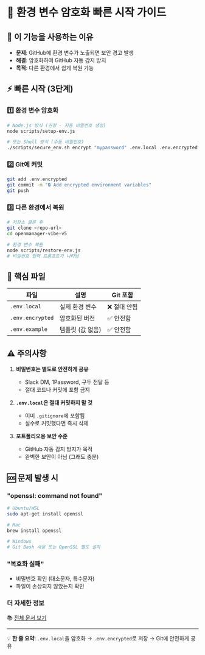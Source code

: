 # 🔐 환경 변수 암호화 빠른 시작 가이드

## 🎯 이 기능을 사용하는 이유

- **문제**: GitHub에 환경 변수가 노출되면 보안 경고 발생
- **해결**: 암호화하여 GitHub 자동 감지 방지
- **목적**: 다른 환경에서 쉽게 복원 가능

## ⚡ 빠른 시작 (3단계)

### 1️⃣ 환경 변수 암호화
```bash
# Node.js 방식 (권장 - 자동 비밀번호 생성)
node scripts/setup-env.js

# 또는 Shell 방식 (수동 비밀번호)
./scripts/secure_env.sh encrypt "mypassword" .env.local .env.encrypted
```

### 2️⃣ Git에 커밋
```bash
git add .env.encrypted
git commit -m "🔒 Add encrypted environment variables"
git push
```

### 3️⃣ 다른 환경에서 복원
```bash
# 저장소 클론 후
git clone <repo-url>
cd openmanager-vibe-v5

# 환경 변수 복원
node scripts/restore-env.js
# 비밀번호 입력 프롬프트가 나타남
```

## 📁 핵심 파일

| 파일 | 설명 | Git 포함 |
|------|------|----------|
| `.env.local` | 실제 환경 변수 | ❌ 절대 안됨 |
| `.env.encrypted` | 암호화된 버전 | ✅ 안전함 |
| `.env.example` | 템플릿 (값 없음) | ✅ 안전함 |

## ⚠️ 주의사항

1. **비밀번호는 별도로 안전하게 공유**
   - Slack DM, 1Password, 구두 전달 등
   - 절대 코드나 커밋에 포함 금지

2. **`.env.local`은 절대 커밋하지 말 것**
   - 이미 `.gitignore`에 포함됨
   - 실수로 커밋했다면 즉시 삭제

3. **포트폴리오용 보안 수준**
   - GitHub 자동 감지 방지가 목적
   - 완벽한 보안이 아님 (그래도 충분)

## 🆘 문제 발생 시

### "openssl: command not found"
```bash
# Ubuntu/WSL
sudo apt-get install openssl

# Mac
brew install openssl

# Windows
# Git Bash 사용 또는 OpenSSL 별도 설치
```

### "복호화 실패"
- 비밀번호 확인 (대소문자, 특수문자)
- 파일이 손상되지 않았는지 확인

### 더 자세한 정보
📚 [전체 문서 보기](../docs/env-encryption-guide.md)

---

💡 **한 줄 요약**: `.env.local`을 암호화 → `.env.encrypted`로 저장 → Git에 안전하게 공유